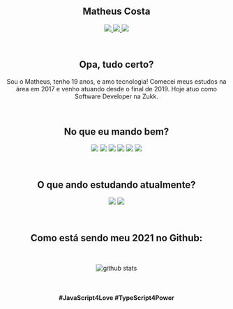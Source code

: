 <h2 align="center">
  Matheus Costa
</h2>

<p align="center">
  <a
    href="https://web.whatsapp.com/send?phone=+5512988297092" target="_blank"
    alt="WhatsApp"
    rel="noopener"
   >
    <img src="https://img.shields.io/badge/-WhatsApp-28A745?style=flat&logo=WhatsApp&color=informational&logoColor=white" />
  </a>
  <a
    href="mailto:matheus.costa2772@gmail.com" target="_blank"
    alt="Gmail"
    rel="noopener"
  >
    <img src="https://img.shields.io/badge/-Gmail-28A745?style=flat&logo=gmail&color=informational&logoColor=white" />
  </a>
  <a
    href="https://www.linkedin.com/in/matheus-costa-500695187/" target="_blank"
    alt="LinkedIn"
    rel="noopener"
  >
    <img src="https://img.shields.io/badge/-LinkedIn-28A745?style=flat&logo=Linkedin&color=informational&logoColor=white" />
  </a>
</p>

<br>
<h2 align="center">
  Opa, tudo certo?
</h2>

<p align="center">
  Sou o Matheus, tenho 19 anos, e amo tecnologia! Comecei meus estudos na área em 2017 e venho atuando desde o final de 2019. Hoje atuo como Software Developer na Zukk.
</p>

<br>

<h2 align="center">
  No que eu mando bem?
</h2>

<p align="center">

<img src="https://img.shields.io/badge/-JavaScript-28A745?style=flat&logo=JavaScript&color=informational&logoColor=white" />

<img src="https://img.shields.io/badge/-TypeScript-28A745?style=flat&logo=TypeScript&color=informational&logoColor=white" />

<img src="https://img.shields.io/badge/-Node.js-28A745?style=flat&logo=Node.js&color=informational&logoColor=white" />

<img src="https://img.shields.io/badge/-React-28A745?style=flat&logo=React&color=informational&logoColor=white" />

<img src="https://img.shields.io/badge/-React Native-28A745?style=flat&logo=React&color=informational&logoColor=white" />

<img src="https://img.shields.io/badge/-VueJS-28A745?style=flat&logo=Vue.js&color=informational&logoColor=white" />

</p>
<br>

<h2 align="center">
  O que ando estudando atualmente?
</h2>

<p align="center">

<img src="https://img.shields.io/badge/-Kotlin-28A745?style=flat&logo=Kotlin&color=informational&logoColor=white" />

<img src="https://img.shields.io/badge/-Android-28A745?style=flat&logo=Android&color=informational&logoColor=white" />

</p>
<br>

<h2 align="center">
 Como está sendo meu 2021 no Github:
</h2>
<br>
<div align="center">

  ![github stats](https://github-readme-stats.vercel.app/api?username=MatheusCoxxxta&show_icons=true&theme=tokyonight&hide_border=true&bg_color=0d1117)

</div>

<br>
<h4 align="center">
  #JavaScript4Love #TypeScript4Power
</h4>
